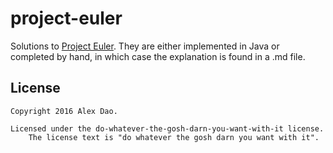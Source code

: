 # project-euler

Solutions to [Project Euler](https://projecteuler.net/archives). They are either implemented in Java or completed by hand, in which case the explanation is found in a .md file.

License
--------

	Copyright 2016 Alex Dao.

    Licensed under the do-whatever-the-gosh-darn-you-want-with-it license.
		The license text is "do whatever the gosh darn you want with it". 
